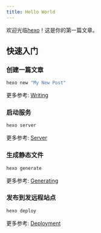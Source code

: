 ```yaml
---
title: Hello World
---
```

欢迎光临[hexo](https://hexo.io/)！这是你的第一篇文章。

## 快速入门

### 创建一篇文章

``` bash
hexo new "My New Post"
```

更多参考: [Writing](https://hexo.io/zh-cn/docs/writing.html)

### 启动服务

``` bash
hexo server
```

更多参考: [Server](https://hexo.io/zh-cn/docs/server.html)

### 生成静态文件

``` bash
hexo generate
```

更多参考: [Generating](https://hexo.io/zh-cn/docs/generating.html)

### 发布到发远程站点

``` bash
hexo deploy
```

更多参考: [Deployment](https://hexo.io/zh-cn/docs/one-command-deployment.html)
